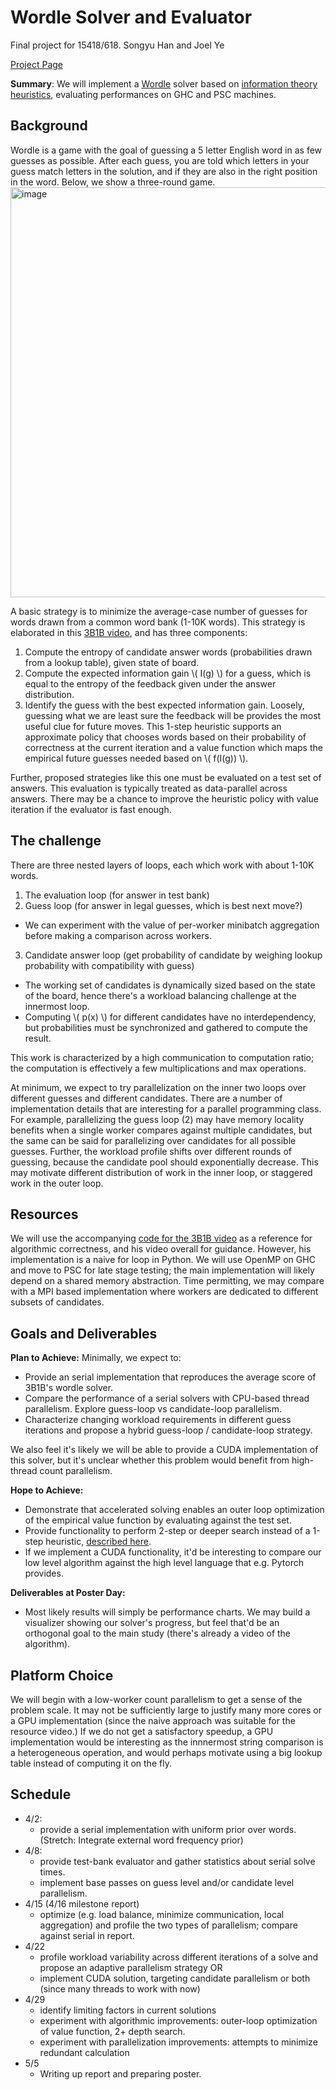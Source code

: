 # Wordle Solver and Evaluator
Final project for 15418/618. Songyu Han and Joel Ye

[Project Page](https://joel99.github.io/parallel_final/)

**Summary**: We will implement a [Wordle](https://www.nytimes.com/games/wordle/index.html) solver based on [information theory heuristics](https://www.youtube.com/watch?v=v68zYyaEmEA), evaluating performances on GHC and PSC machines.

## Background
Wordle is a game with the goal of guessing a 5 letter English word in as few guesses as possible. After each guess, you are told which letters in your guess match letters in the solution, and if they are also in the right position in the word. Below, we show a three-round game.
<img width="656" alt="image" src="https://github.com/joel99/parallel_final/assets/14226466/a4f29eb2-c187-4e87-924f-cdbfdb474f9c">

A basic strategy is to minimize the average-case number of guesses for words drawn from a common word bank (1-10K words). This strategy is elaborated in this [3B1B video](https://www.youtube.com/watch?v=v68zYyaEmEA), and has three components:
1. Compute the entropy of candidate answer words (probabilities drawn from a lookup table), given state of board.
2. Compute the expected information gain \\( I(g) \\) for a guess, which is equal to the entropy of the feedback given under the answer distribution.
3. Identify the guess with the best expected information gain. Loosely, guessing what we are least sure the feedback will be provides the most useful clue for future moves.
This 1-step heuristic supports an approximate policy that chooses words based on their probability of correctness at the current iteration and a value function which maps the empirical future guesses needed based on \\( f(I(g)) \\).

Further, proposed strategies like this one must be evaluated on a test set of answers. This evaluation is typically treated as data-parallel across answers. There may be a chance to improve the heuristic policy with value iteration if the evaluator is fast enough.

## The challenge

There are three nested layers of loops, each which work with about 1-10K words.
1. The evaluation loop (for answer in test bank)
2. Guess loop (for answer in legal guesses, which is best next move?)
  - We can experiment with the value of per-worker minibatch aggregation before making a comparison across workers.
3. Candidate answer loop (get probability of candidate by weighing lookup probability with compatibility with guess)
  - The working set of candidates is dynamically sized based on the state of the board, hence there's a workload balancing challenge at the innermost loop.
  - Computing  \\( p(x) \\) for different candidates have no interdependency, but probabilities must be synchronized and gathered to compute the result.

This work is characterized by a high communication to computation ratio; the computation is effectively a few multiplications and max operations.

At minimum, we expect to try parallelization on the inner two loops over different guesses and different candidates. There are a number of implementation details that are interesting for a parallel programming class. For example, parallelizing the guess loop (2) may have memory locality benefits when a single worker compares against multiple candidates, but the same can be said for parallelizing over candidates for all possible guesses. Further, the workload profile shifts over different rounds of guessing, because the candidate pool should exponentially decrease. This may motivate different distribution of work in the inner loop, or staggered work in the outer loop.


## Resources

We will use the accompanying [code for the 3B1B video](https://github.com/3b1b/videos/blob/master/_2022/wordle/simulations.py) as a reference for algorithmic correctness, and his video overall for guidance. However, his implementation is a naive for loop in Python. We will use OpenMP on GHC and move to PSC for late stage testing; the main implementation will likely depend on a shared memory abstraction. Time permitting, we may compare with a MPI based implementation where workers are dedicated to different subsets of candidates.

## Goals and Deliverables

**Plan to Achieve:**
Minimally, we expect to:
- Provide an serial implementation that reproduces the average score of 3B1B's wordle solver.
- Compare the performance of a serial solvers with CPU-based thread parallelism. Explore guess-loop vs candidate-loop parallelism.
- Characterize changing workload requirements in different guess iterations and propose a hybrid guess-loop / candidate-loop strategy.

We also feel it's likely we will be able to provide a CUDA implementation of this solver, but it's unclear whether this problem would benefit from high-thread count parallelism.

**Hope to Achieve:**
- Demonstrate that accelerated solving enables an outer loop optimization of the empirical value function by evaluating against the test set.
- Provide functionality to perform 2-step or deeper search instead of a 1-step heuristic, [described here](https://www.youtube.com/watch?v=fRed0Xmc2Wg).
- If we implement a CUDA functionality, it'd be interesting to compare our low level algorithm against the high level language that e.g. Pytorch provides.

**Deliverables at Poster Day:**
- Most likely results will simply be performance charts. We may build a visualizer showing our solver's progress, but feel that'd be an orthogonal goal to the main study (there's already a video of the algorithm).

## Platform Choice

We will begin with a low-worker count parallelism to get a sense of the problem scale. It may not be sufficiently large to justify many more cores or a GPU implementation (since the naive approach was suitable for the resource video.) If we do not get a satisfactory speedup, a GPU implementation would be interesting as the innnermost string comparison is a heterogeneous operation, and would perhaps motivate using a big lookup table instead of computing it on the fly.

## Schedule
- 4/2:
  - provide a serial implementation with uniform prior over words. (Stretch: Integrate external word frequency prior)
- 4/8:
  - provide test-bank evaluator and gather statistics about serial solve times.
  - implement base passes on guess level and/or candidate level parallelism.
- 4/15 (4/16 milestone report)
  - optimize (e.g. load balance, minimize communication, local aggregation) and profile the two types of parallelism; compare against serial in report.
- 4/22
  - profile workload variability across different iterations of a solve and propose an adaptive parallelism strategy OR
  - implement CUDA solution, targeting candidate parallelism or both (since many threads to work with now)
- 4/29
  - identify limiting factors in current solutions  
  - experiment with algorithmic improvements: outer-loop optimization of value function, 2+ depth search.
  - experiment with parallelization improvements: attempts to minimize redundant calculation
- 5/5  
  - Writing up report and preparing poster.

